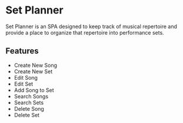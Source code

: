 # Set Planner

Set Planner is an SPA designed to keep track of musical repertoire and provide a place to organize that repertoire into performance sets. 

## Features

- Create New Song
- Create New Set
- Edit Song
- Edit Set
- Add Song to Set
- Search Songs
- Search Sets
- Delete Song
- Delete Set